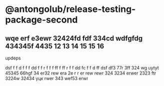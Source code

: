 # @antongolub/release-testing-package-second

wqe erf  e3ewr 32424fd fdf 334cd wdfgfdg 434345f 4435
12
13
14
15
15
16
-
updeps

dsf f f d f f
f dd f f r f f f ff f ff r f f dd fc  f f d ff
dsf df3 77r 3ff 324 wg uytyt 45345 66hgf 34 er32 rew era 2e r r er rew
rewr 324 3234 erwer 2323 ftr 3224w 32434 уцк rwer 343 wef53 erwr

